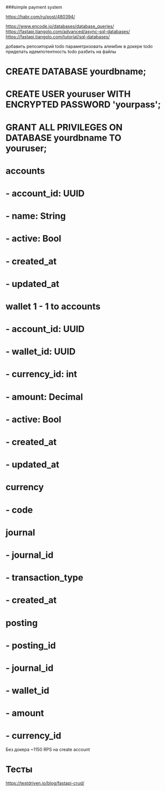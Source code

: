 ###simple payment system

https://habr.com/ru/post/480394/

https://www.encode.io/databases/database_queries/
https://fastapi.tiangolo.com/advanced/async-sql-databases/
https://fastapi.tiangolo.com/tutorial/sql-databases/


добавить репозиторий
todo параметризовать алембик в докере
todo приделать идемпотентность
todo разбить на файлы

# CREATE DATABASE yourdbname;
# CREATE USER youruser WITH ENCRYPTED PASSWORD 'yourpass';
# GRANT ALL PRIVILEGES ON DATABASE yourdbname TO youruser;




# accounts
# - account_id: UUID
# - name: String
# - active: Bool
# - created_at
# - updated_at

# wallet 1 - 1 to accounts
# - account_id: UUID
# - wallet_id: UUID
# - currency_id: int
# - amount: Decimal
# - active: Bool
# - created_at
# - updated_at

# currency
# - code

# journal
# - journal_id
# - transaction_type
# - created_at

# posting
# - posting_id
# - journal_id
# - wallet_id
# - amount
# - currency_id

Без докера ~1150 RPS на create account

# Тесты
https://testdriven.io/blog/fastapi-crud/